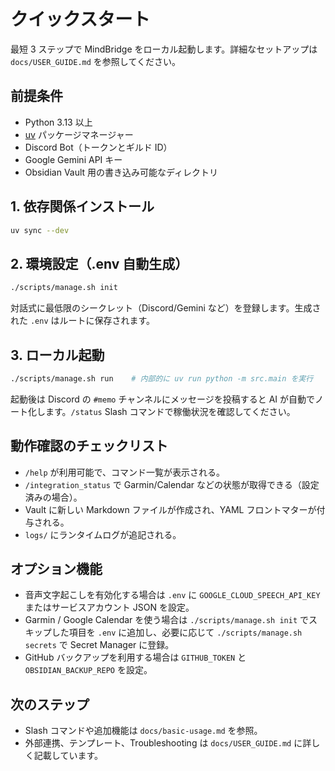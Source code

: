 # クイックスタート

最短 3 ステップで MindBridge をローカル起動します。詳細なセットアップは `docs/USER_GUIDE.md` を参照してください。

## 前提条件

- Python 3.13 以上
- [uv](https://github.com/astral-sh/uv) パッケージマネージャー
- Discord Bot（トークンとギルド ID）
- Google Gemini API キー
- Obsidian Vault 用の書き込み可能なディレクトリ

## 1. 依存関係インストール

```bash
uv sync --dev
```

## 2. 環境設定（.env 自動生成）

```bash
./scripts/manage.sh init
```

対話式に最低限のシークレット（Discord/Gemini など）を登録します。生成された `.env` はルートに保存されます。

## 3. ローカル起動

```bash
./scripts/manage.sh run    # 内部的に uv run python -m src.main を実行
```

起動後は Discord の `#memo` チャンネルにメッセージを投稿すると AI が自動でノート化します。`/status` Slash コマンドで稼働状況を確認してください。

## 動作確認のチェックリスト

- `/help` が利用可能で、コマンド一覧が表示される。
- `/integration_status` で Garmin/Calendar などの状態が取得できる（設定済みの場合）。
- Vault に新しい Markdown ファイルが作成され、YAML フロントマターが付与される。
- `logs/` にランタイムログが追記される。

## オプション機能

- 音声文字起こしを有効化する場合は `.env` に `GOOGLE_CLOUD_SPEECH_API_KEY` またはサービスアカウント JSON を設定。
- Garmin / Google Calendar を使う場合は `./scripts/manage.sh init` でスキップした項目を `.env` に追加し、必要に応じて `./scripts/manage.sh secrets` で Secret Manager に登録。
- GitHub バックアップを利用する場合は `GITHUB_TOKEN` と `OBSIDIAN_BACKUP_REPO` を設定。

## 次のステップ

- Slash コマンドや追加機能は `docs/basic-usage.md` を参照。
- 外部連携、テンプレート、Troubleshooting は `docs/USER_GUIDE.md` に詳しく記載しています。
